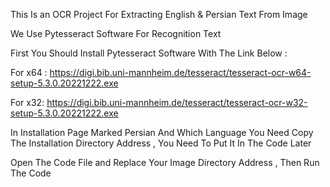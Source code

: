 This Is an OCR Project For Extracting English & Persian Text From Image

We Use Pytesseract Software For Recognition Text

First You Should Install Pytesseract Software With The Link Below :

For x64 :
https://digi.bib.uni-mannheim.de/tesseract/tesseract-ocr-w64-setup-5.3.0.20221222.exe

For x32:
https://digi.bib.uni-mannheim.de/tesseract/tesseract-ocr-w32-setup-5.3.0.20221222.exe

In Installation Page Marked Persian And Which Language You Need
Copy The Installation Directory Address , You Need To Put It In The Code Later

Open The Code File and Replace Your Image Directory Address , Then Run The Code
